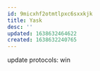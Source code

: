 ```yaml
---
id: 9micxhf2otmtlpxc6sxxkjk
title: Yask
desc: ''
updated: 1638632464622
created: 1638632240765
---
```

update protocols:
win
